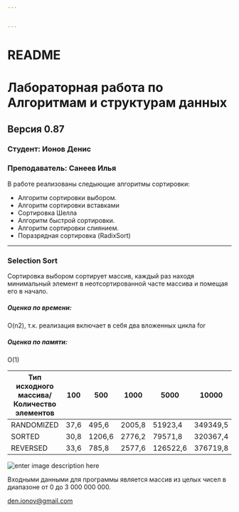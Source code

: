 ```yaml
---


---
```


<h1 id="readme">README</h1>
<h1 id="лабораторная-работа-по-алгоритмам-и-структурам-данных">Лабораторная работа по Алгоритмам и структурам данных</h1>
<h2 id="версия-0.87">Версия 0.87</h2>
<h3 id="студент-ионов-денис">Студент: Ионов Денис</h3>
<h3 id="преподаватель-санеев-илья">Преподаватель: Санеев Илья</h3>
<p>В работе реализованы следыющие алгоритмы сортировки:</p>
<ul>
<li>Алгоритм сортировки выбором.</li>
<li>Алгоритм сортировки вставками</li>
<li>Сортировка Шелла</li>
<li>Алгоритм быстрой сортировки.</li>
<li>Алгоритм сортировки слиянием.</li>
<li>Поразрядная сортировка (RadixSort)</li>
</ul>
<hr>
<h3 id="selection-sort">Selection Sort</h3>
<p>Сортировка выбором сортирует массив, каждый раз находя минимальный элемент в неотсортированной часте массива и помещая его в начало.</p>
<h5 id="оценка-по-времени">Оценка по времени:</h5>
<p>O(n2), т.к. реализация включает в себя два вложенных цикла for</p>
<h5 id="оценка-по-памяти">Оценка по памяти:</h5>
<p>O(1)</p>

<table>
<thead>
<tr>
<th>Тип   исходного массива/Количество элементов</th>
<th>100</th>
<th>500</th>
<th>1000</th>
<th>5000</th>
<th>10000</th>
<th>50000</th>
<th>100000</th>
</tr>
</thead>
<tbody>
<tr>
<td>RANDOMIZED</td>
<td>37,6</td>
<td>495,6</td>
<td>2005,8</td>
<td>51923,4</td>
<td>349349,5</td>
<td>5033993</td>
<td>19858112</td>
</tr>
<tr>
<td>SORTED</td>
<td>30,8</td>
<td>1206,6</td>
<td>2776,2</td>
<td>79571,8</td>
<td>320367,4</td>
<td>4874275</td>
<td>17884170</td>
</tr>
<tr>
<td>REVERSED</td>
<td>33,6</td>
<td>785,8</td>
<td>2577,6</td>
<td>126522,6</td>
<td>376719,8</td>
<td>5288054</td>
<td>19102147</td>
</tr>
</tbody>
</table><p><img src="https://3.downloader.disk.yandex.ru/preview/c1ec4e8e8451bb03e55bd7ccda9751e0eaea02293c820cb49188819dd0640d6e/inf/biSzw9oC_lrYBX0fD6-6CxHDp80NpyOB9ewYrVal7XOeHkspntiQMXLbIdTj-WAftT5hzwDO46UkmHBi250esQ==?uid=89395030&amp;filename=2018-02-04_23-09-49.png&amp;disposition=inline&amp;hash=&amp;limit=0&amp;content_type=image/png&amp;tknv=v2&amp;size=1249x509" alt="enter image description here"></p>
<p>Входными данными для программы является массив из целых чисел в диапазоне от 0 до 3 000 000 000.</p>
<p><a href="mailto:den.ionov@gmail.com">den.ionov@gmail.com</a></p>

